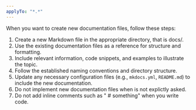 ```yaml
---
applyTo: "*.*"
---
```


When you want to create new documentation files, follow these steps:

1. Create a new Markdown file in the appropriate directory, that is docs/.
2. Use the existing documentation files as a reference for structure and formatting.
3. Include relevant information, code snippets, and examples to illustrate the topic.
4. Follow the established naming conventions and directory structure.
5. Update any necessary configuration files (e.g., `mkdocs.yml`, `README.md`) to include the new documentation.
6. Do not implement new documentation files when is not explictly asked.
7. Do not add inline comments such as "   # something" when you write code.
